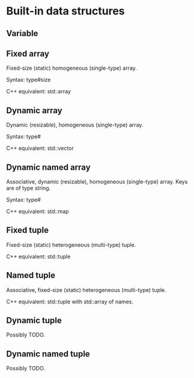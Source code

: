 # Built-in data structures

## Variable

## Fixed array
Fixed-size (static) homogeneous (single-type) array.

Syntax:
type#size

C++ equivalent:
std::array


## Dynamic array
Dynamic (resizable), homogeneous (single-type) array.

Syntax:
type#

C++ equivalent:
std::vector

## Dynamic named array
Associative, dynamic (resizable), homogeneous (single-type) array. Keys are of type string.

Syntax:
type#

C++ equivalent:
std::map

## Fixed tuple
Fixed-size (static) heterogeneous (multi-type) tuple.

C++ equivalent:
std::tuple

## Named tuple
Associative, fixed-size (static) heterogeneous (multi-type) tuple.

C++ equivalent:
std::tuple with std::array of names.

## Dynamic tuple
Possibly TODO.

## Dynamic named tuple
Possibly TODO.
